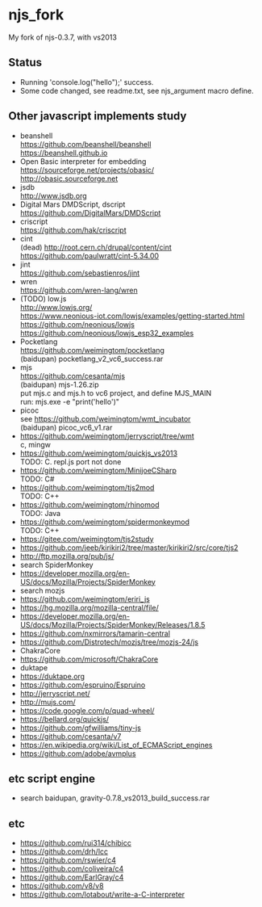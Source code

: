 # njs_fork
My fork of njs-0.3.7, with vs2013

## Status  
* Running 'console.log("hello");' success.    
* Some code changed, see readme.txt, see njs_argument macro define.  

## Other javascript implements study  
* beanshell  
https://github.com/beanshell/beanshell  
https://beanshell.github.io  
* Open Basic interpreter for embedding  
https://sourceforge.net/projects/obasic/  
http://obasic.sourceforge.net  
* jsdb  
http://www.jsdb.org  
* Digital Mars DMDScript, dscript  
https://github.com/DigitalMars/DMDScript  
* criscript  
https://github.com/hak/criscript  
* cint  
(dead) http://root.cern.ch/drupal/content/cint  
https://github.com/paulwratt/cint-5.34.00  
* jint  
https://github.com/sebastienros/jint  
* wren  
https://github.com/wren-lang/wren  
* (TODO) low.js  
http://www.lowjs.org/  
https://www.neonious-iot.com/lowjs/examples/getting-started.html  
https://github.com/neonious/lowjs  
https://github.com/neonious/lowjs_esp32_examples  
* Pocketlang  
https://github.com/weimingtom/pocketlang  
(baidupan) pocketlang_v2_vc6_success.rar  
* mjs  
https://github.com/cesanta/mjs  
(baidupan) mjs-1.26.zip  
put mjs.c and mjs.h to vc6 project, and define MJS_MAIN  
run: mjs.exe -e "print('hello')"  
* picoc  
see https://github.com/weimingtom/wmt_incubator  
(baidupan) picoc_vc6_v1.rar  
* https://github.com/weimingtom/jerryscript/tree/wmt  
c, mingw  
* https://github.com/weimingtom/quickjs_vs2013  
TODO: C. repl.js port not done       
* https://github.com/weimingtom/MinijoeCSharp  
TODO: C#  
* https://github.com/weimingtom/tjs2mod  
TODO: C++    
* https://github.com/weimingtom/rhinomod  
TODO: Java    
* https://github.com/weimingtom/spidermonkeymod  
TODO: C++  
* https://gitee.com/weimingtom/tjs2study  
* https://github.com/jeeb/kirikiri2/tree/master/kirikiri2/src/core/tjs2  
* http://ftp.mozilla.org/pub/js/  
* search SpiderMonkey  
* https://developer.mozilla.org/en-US/docs/Mozilla/Projects/SpiderMonkey  
* search mozjs  
* https://github.com/weimingtom/eriri_js  
* https://hg.mozilla.org/mozilla-central/file/  
* https://developer.mozilla.org/en-US/docs/Mozilla/Projects/SpiderMonkey/Releases/1.8.5  
* https://github.com/nxmirrors/tamarin-central  
* https://github.com/Distrotech/mozjs/tree/mozjs-24/js  
* ChakraCore  
* https://github.com/microsoft/ChakraCore  
* duktape  
* https://duktape.org  
* https://github.com/espruino/Espruino  
* http://jerryscript.net/  
* http://mujs.com/  
* https://code.google.com/p/quad-wheel/  
* https://bellard.org/quickjs/  
* https://github.com/gfwilliams/tiny-js  
* https://github.com/cesanta/v7  
* https://en.wikipedia.org/wiki/List_of_ECMAScript_engines  
* https://github.com/adobe/avmplus  

## etc script engine    
* search baidupan, gravity-0.7.8_vs2013_build_success.rar  

## etc  
* https://github.com/rui314/chibicc  
* https://github.com/drh/lcc  
* https://github.com/rswier/c4  
* https://github.com/coliveira/c4  
* https://github.com/EarlGray/c4  
* https://github.com/v8/v8  
* https://github.com/lotabout/write-a-C-interpreter  
